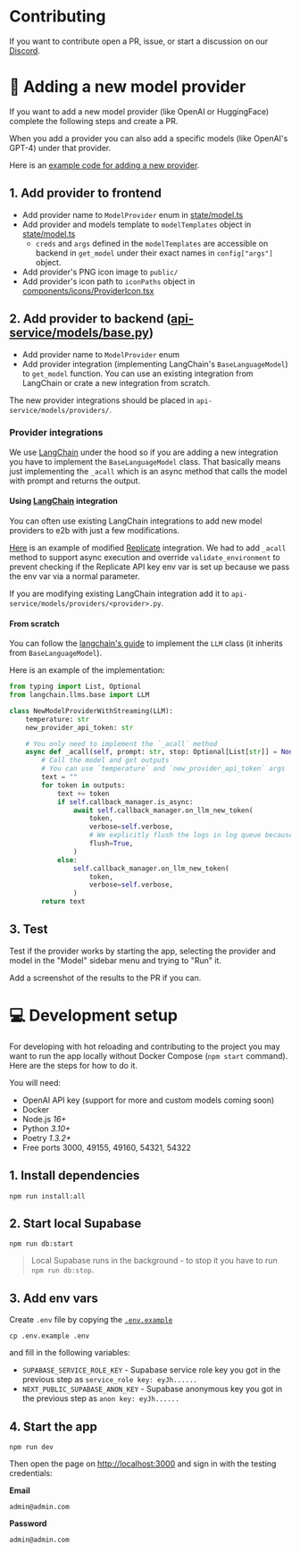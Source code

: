 # Contributing
If you want to contribute open a PR, issue, or start a discussion on our [Discord](https://discord.gg/dSBY3ms2Qr).

# 🤖 Adding a new model provider
If you want to add a new model provider (like OpenAI or HuggingFace) complete the following steps and create a PR.

When you add a provider you can also add a specific models (like OpenAI's GPT-4) under that provider.

Here is an [example code for adding a new provider](./NEW_PROVIDER_EXAMPLE.md).

## 1. Add provider to **frontend**
- Add provider name to `ModelProvider` enum in [state/model.ts](state/model.ts)
- Add provider and models template to `modelTemplates` object in [state/model.ts](state/model.ts)
  - `creds` and `args` defined in the `modelTemplates` are accessible on backend in `get_model` under their exact names in `config["args"]` object.
- Add provider's PNG icon image to `public/`
- Add provider's icon path to `iconPaths` object in [components/icons/ProviderIcon.tsx](components/icons/ProviderIcon.tsx)

## 2. Add provider to **backend** ([api-service/models/base.py](api-service/models/base.py))
- Add provider name to `ModelProvider` enum
- Add provider integration (implementing LangChain's `BaseLanguageModel`) to `get_model` function. You can use an existing integration from LangChain or crate a new integration from scratch.

The new provider integrations should be placed in `api-service/models/providers/`.

### Provider integrations
We use [LangChain](https://github.com/hwchase17/langchain) under the hood so if you are adding a new integration you have to implement the `BaseLanguageModel` class. That basically means just implementing the `_acall` which is an async method that calls the model with prompt and returns the output.

#### **Using [LangChain](https://python.langchain.com/en/latest/modules/models/llms/integrations.html) integration**
You can often use existing LangChain integrations to add new model providers to e2b with just a few modifications.

[Here](api-service/models/providers/replicate.py) is an example of modified [Replicate](https://replicate.com/) integration. We had to add `_acall` method to support async execution and override `validate_environment` to prevent checking if the Replicate API key env var is set up because we pass the env var via a normal parameter.

If you are modifying existing LangChain integration add it to `api-service/models/providers/<provider>.py`.

#### **From scratch**
You can follow the [langchain's guide](https://python.langchain.com/en/latest/modules/models/llms/examples/custom_llm.html) to implement the `LLM` class (it inherits from `BaseLanguageModel`).

Here is an example of the implementation:

```py
from typing import List, Optional
from langchain.llms.base import LLM

class NewModelProviderWithStreaming(LLM):
    temperature: str
    new_provider_api_token: str

    # You only need to implement the `_acall` method
    async def _acall(self, prompt: str, stop: Optional[List[str]] = None) -> str:
        # Call the model and get outputs
        # You can use `temperature` and `new_provider_api_token` args
        text = ""
        for token in outputs:
            text += token
            if self.callback_manager.is_async:
                await self.callback_manager.on_llm_new_token(
                    token,
                    verbose=self.verbose,
                    # We explicitly flush the logs in log queue because the calls to this model are not actually async so they block.
                    flush=True,
                )
            else:
                self.callback_manager.on_llm_new_token(
                    token,
                    verbose=self.verbose,
                )
        return text
```

## 3. Test
Test if the provider works by starting the app, selecting the provider and model in the "Model" sidebar menu and trying to "Run" it.

Add a screenshot of the results to the PR if you can.


# 💻 Development setup
For developing with hot reloading and contributing to the project you may want to run the app locally without Docker Compose (`npm start` command). Here are the steps for how to do it.

You will need:
- OpenAI API key (support for more and custom models coming soon)
- Docker
- Node.js *16+*
- Python *3.10+*
- Poetry *1.3.2+*
- Free ports 3000, 49155, 49160, 54321, 54322

## 1. Install dependencies
```
npm run install:all
```

## 2. Start local Supabase
```
npm run db:start
```

> Local Supabase runs in the background - to stop it you have to run `npm run db:stop`.

## 3. Add env vars
Create `.env` file by copying the [`.env.example`](.env.example)
```
cp .env.example .env
```
and fill in the following variables:
- `SUPABASE_SERVICE_ROLE_KEY` - Supabase service role key you got in the previous step as `service_role key: eyJh......`
- `NEXT_PUBLIC_SUPABASE_ANON_KEY` - Supabase anonymous key you got in the previous step as `anon key: eyJh......`

## 4. Start the app
```
npm run dev
```
Then open the page on [http://localhost:3000](http://localhost:3000) and sign in with the testing credentials:

**Email**

`admin@admin.com`

**Password**

`admin@admin.com`
